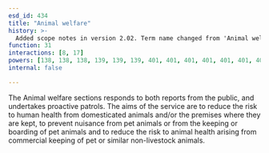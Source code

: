 ```yaml
---
esd_id: 434
title: "Animal welfare"
history: >-
  Added scope notes in version 2.02. Term name changed from 'Animal welfare' to 'Animals - welfare services' in version 3.00. Name changed to 'Animal welfare' in version 4.00.
function: 31
interactions: [8, 17]
powers: [138, 138, 138, 139, 139, 139, 401, 401, 401, 401, 401, 401, 401, 402, 402, 402, 402, 402, 402, 402, 2332, 2332, 2415, 2415, 2568, 2568, 2650, 2754, 2754, 2755, 2755, 2756, 2756, 2804, 2804, 2804, 2873, 2873, 2874, 2874, 2939, 2939, 2940, 2940, 2940, 2941, 2941, 2942, 2943, 2943, 2943, 2944, 2944, 2944, 2980, 2981, 3061, 3061, 3061, 3061, 3061, 3061, 3061, 3061, 3061, 3061, 3061, 3062, 3062, 3062, 3062, 3062, 3062, 3062, 3062, 3062, 3062, 3062, 3063, 3063, 3063, 3063, 3063, 3063, 3063, 3063, 3063, 3063, 3063, 3064, 3064, 3064, 3064, 3064, 3064, 3064, 3064, 3064, 3064, 3064, 3065, 3065, 3065, 3065, 3065, 3065, 3065, 3065, 3065, 3065, 3065, 3066, 3066, 3066, 3066, 3066, 3066, 3066, 3066, 3066, 3066, 3066, 3067, 3067, 3067, 3067, 3067, 3067, 3067, 3067, 3067, 3067, 3067, 3068, 3068, 3068, 3068, 3068, 3068, 3068, 3068, 3068, 3068, 3068, 3069, 3069, 3069, 3069, 3069, 3069, 3069, 3069, 3069, 3069, 3069, 3070, 3070, 3070, 3070, 3070, 3070, 3070, 3070, 3070, 3070, 3070, 3071, 3071, 3071, 3071, 3071, 3071, 3071, 3071, 3071, 3071, 3071, 3072, 3072, 3072, 3072, 3072, 3072, 3072, 3072, 3072, 3072, 3072, 3073, 3073, 3073, 3073, 3073, 3073, 3073, 3073, 3073, 3073, 3073, 3074, 3074, 3074, 3074, 3074, 3074, 3074, 3074, 3074, 3074, 3074]
internal: false

---
```


The Animal welfare sections responds to both reports from the public, and undertakes proactive patrols. The aims of the service are to reduce the risk to human health from domesticated animals and/or the premises where they are kept, to prevent nuisance from pet animals or from the keeping or boarding of pet animals and to reduce the risk to animal health arising from commercial keeping of pet or similar non-livestock animals.

